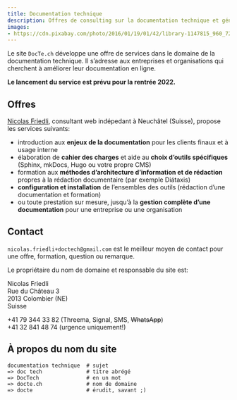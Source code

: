 ```yaml
---
title: Documentation technique
description: Offres de consulting sur la documentation technique et généraliste pour entreprises et institutions.
images: 
- https://cdn.pixabay.com/photo/2016/01/19/01/42/library-1147815_960_720.jpg
---
```


Le site `DocTe.ch` développe une offre de services dans le domaine de la documentation technique.
Il s’adresse aux entreprises et organisations qui cherchent à améliorer leur documentation en ligne.

**Le lancement du service est prévu pour la rentrée 2022.**

## Offres

[Nicolas Friedli](https://nicolasfriedli.ch), consultant web indépedant à Neuchâtel (Suisse), propose les services suivants:

- introduction aux **enjeux de la documentation** pour les clients finaux et à usage interne
- élaboration de **cahier des charges** et aide au **choix d’outils spécifiques** (Sphinx, mkDocs, Hugo ou votre propre CMS)
- formation aux **méthodes d’architecture d’information et de rédaction** propres à la rédaction documentaire (par exemple Diátaxis)
- **configuration et installation** de l’ensembles des outils (rédaction d’une documentation et formation)
- ou toute prestation sur mesure, jusqu’à la **gestion complète d’une documentation** pour une entreprise ou une organisation

## Contact

``nicolas.friedli+doctech@gmail.com`` est le meilleur moyen de contact pour une offre, formation, question ou remarque.

Le propriétaire du nom de domaine et responsable du site est:

Nicolas Friedli  
Rue du Château 3  
2013 Colombier (NE)  
Suisse

+41 79 344 33 82 (Threema, Signal, SMS, ~~WhatsApp~~)  
+41 32 841 48 74 (urgence uniquement!)

## À propos du nom du site

```
documentation technique  # sujet
=> doc tech              # titre abrégé
=> DocTech               # en un mot
=> docte.ch              # nom de domaine
=> docte                 # érudit, savant ;)
```
